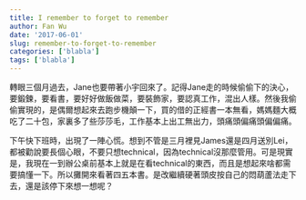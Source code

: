 ```yaml
---
title: I remember to forget to remember
author: Fan Wu
date: '2017-06-01'
slug: remember-to-forget-to-remember
categories: ['blabla']
tags: ['blabla']
---
```


轉眼三個月過去，Jane也要帶著小宇回來了。記得Jane走的時候偷偷下的決心，要鍛鍊，要看書，要好好做飯做菜，要裝飾家，要認真工作，混出人樣。然後我偷偷實現的，是偶爾想起來去跑步機顛一下，買的借的正經書一本無看，媽媽麵大概吃了二十包，家裏多了些莎莎毛，工作基本上出工無出力，頭痛頭偏痛頭偏偏痛。

下午快下班時，出現了一陣心慌。想到不管是三月裡見James還是四月送別Lei，都被勸說要長個心眼，不要只想technical，因為technical沒那麼管用。可是現實是，我現在一到辦公桌前基本上就是在看technical的東西，而且是想起來啥都需要搞懂一下。所以攤開來看著四五本書。是改繼續硬著頭皮按自己的悶葫蘆法走下去，還是該停下來想一想呢？
